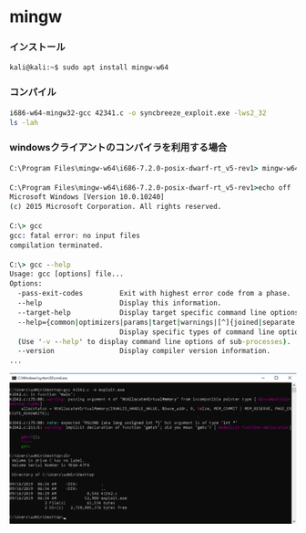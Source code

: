 # mingw

### インストール

```
kali@kali:~$ sudo apt install mingw-w64
```



### コンパイル

```bash
i686-w64-mingw32-gcc 42341.c -o syncbreeze_exploit.exe -lws2_32
ls -lah
```



### windowsクライアントのコンパイラを利用する場合

```cmd
C:\Program Files\mingw-w64\i686-7.2.0-posix-dwarf-rt_v5-rev1> mingw-w64.bat

C:\Program Files\mingw-w64\i686-7.2.0-posix-dwarf-rt_v5-rev1>echo off
Microsoft Windows [Version 10.0.10240]
(c) 2015 Microsoft Corporation. All rights reserved.

C:\> gcc
gcc: fatal error: no input files
compilation terminated.

C:\> gcc --help
Usage: gcc [options] file...
Options:
  -pass-exit-codes         Exit with highest error code from a phase.
  --help                   Display this information.
  --target-help            Display target specific command line options.
  --help={common|optimizers|params|target|warnings|[^]{joined|separate|undocumented}}[
                           Display specific types of command line options.
  (Use '-v --help' to display command line options of sub-processes).
  --version                Display compiler version information.
...
```

![image-20230106102344123](img/mingw(crosscompiler)/image-20230106102344123.png)

